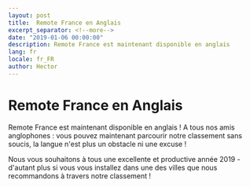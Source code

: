 ```yaml
---
layout: post
title:  Remote France en Anglais
excerpt_separator: <!--more-->
date: "2019-01-06 00:00:00"
description: Remote France est maintenant disponible en anglais
lang: fr
locale: fr_FR
author: Hector
---
```


# Remote France en Anglais

Remote France est maintenant disponible en anglais ! A tous nos amis anglophones : vous pouvez maintenant parcourir notre classement sans soucis, la langue n'est plus un obstacle ni une excuse !

Nous vous souhaitons à tous une excellente et productive année 2019 - d'autant plus si vous vous installez dans une des villes que nous recommandons à travers notre classement !

<!--more-->